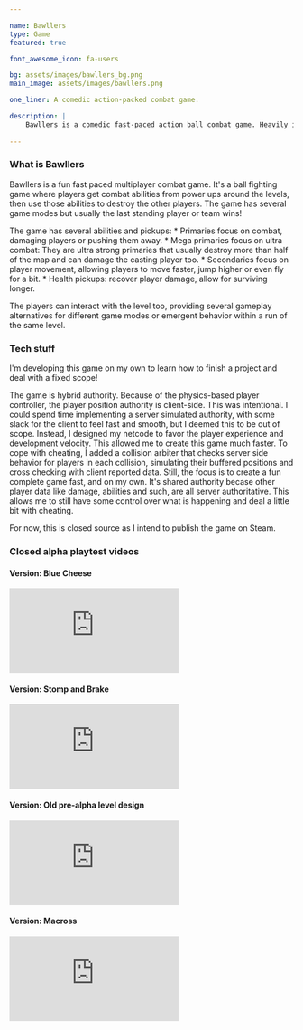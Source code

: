 ```yaml
---

name: Bawllers
type: Game
featured: true

font_awesome_icon: fa-users

bg: assets/images/bawllers_bg.png
main_image: assets/images/bawllers.png

one_liner: A comedic action-packed combat game.

description: |
    Bawllers is a comedic fast-paced action ball combat game. Heavily inspired by Mario Kart, Smash Bros, Golf with Friends and even Team Fortress 2, it is a fun oriented game!
    
---
```


### What is Bawllers

Bawllers is a fun fast paced multiplayer combat game. It's a ball fighting game where players get combat abilities from power ups around the levels, then use those abilities to destroy the other players.
The game has several game modes but usually the last standing player or team wins!

The game has several abilities and pickups: 
    * Primaries focus on combat, damaging players or pushing them away.
    * Mega primaries focus on ultra combat: They are ultra strong primaries that usually destroy more than half of the map and can damage the casting player too.
    * Secondaries focus on player movement, allowing players to move faster, jump higher or even fly for a bit.
    * Health pickups: recover player damage, allow for surviving longer.

The players can interact with the level too, providing several gameplay alternatives for different game modes or emergent behavior within a run of the same level.

### Tech stuff

I'm developing this game on my own to learn how to finish a project and deal with a fixed scope!

The game is hybrid authority. Because of the physics-based player controller, the player position authority is client-side. This was intentional. I could spend time implementing a server simulated authority,
with some slack for the client to feel fast and smooth, but I deemed this to be out of scope. Instead, I designed my netcode to favor the player experience and development velocity. This allowed me to create this game much faster.
To cope with cheating, I added a collision arbiter that checks server side behavior for players in each collision, simulating their buffered positions and cross checking with client reported data.
Still, the focus is to create a fun complete game fast, and on my own. It's shared authority becase other player data like damage, abilities and such, are all server authoritative. This allows me to still have some control over what
is happening and deal a little bit with cheating.

For now, this is closed source as I intend to publish the game on Steam.

### Closed alpha playtest videos

#### Version: Blue Cheese

<div class="video-container">
    <iframe class="video" src="https://www.youtube.com/watch?v=nt9QncL-Cd8" frameborder="0" allowfullscreen></iframe>
</div>
<p></p>

#### Version: Stomp and Brake

<div class="video-container">
    <iframe class="video" src="https://www.youtube.com/watch?v=Krqz8MaeOC4" frameborder="0" allowfullscreen></iframe>
</div>
<p></p>

#### Version: Old pre-alpha level design

<div class="video-container">
    <iframe class="video" src="https://www.youtube.com/watch?v=c8CTHWjEq7w4" frameborder="0" allowfullscreen></iframe>
</div>
<p></p>

#### Version: Macross

<div class="video-container">
    <iframe class="video" src="https://www.youtube.com/watch?v=tnz6hXff5dA" frameborder="0" allowfullscreen></iframe>
</div>
<p></p>
